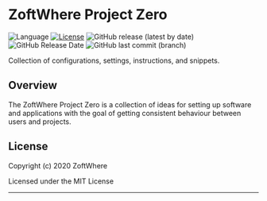 # ZoftWhere Project Zero
![Language](https://img.shields.io/github/languages/top/ZoftWhere/project-zero)
[![License](https://img.shields.io/github/license/ZoftWhere/ground-zero)](https://github.com/ZoftWhere/ground-zero/blob/master/license.txt)
![GitHub release (latest by date)](https://img.shields.io/github/v/release/ZoftWhere/ground-zero)
![GitHub Release Date](https://img.shields.io/github/release-date/ZoftWhere/ground-zero)
![GitHub last commit (branch)](https://img.shields.io/github/last-commit/ZoftWhere/project-zero/master?label=master%20updated)

Collection of configurations, settings, instructions, and snippets.


## Overview

The ZoftWhere Project Zero is a collection of ideas for setting up software and applications with the goal of getting consistent behaviour between users and projects.


## License

Copyright (c) 2020 ZoftWhere

Licensed under the MIT License

------

